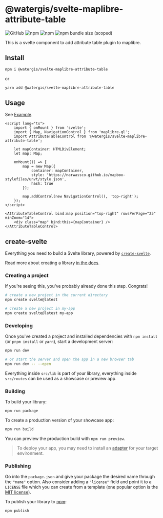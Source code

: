 # @watergis/svelte-maplibre-attribute-table

![GitHub](https://img.shields.io/github/license/watergis/svelte-maplibre-components)
![npm](https://img.shields.io/npm/v/@watergis/svelte-maplibre-attribute-table)
![npm](https://img.shields.io/npm/dt/@watergis/svelte-maplibre-attribute-table)
![npm bundle size (scoped)](https://img.shields.io/bundlephobia/minzip/@watergis/svelte-maplibre-attribute-table)

This is a svelte component to add attribute table plugin to maplibre.

## Install

```zsh
npm i @watergis/svelte-maplibre-attribute-table
```

or

```zsh
yarn add @watergis/svelte-maplibre-attribute-table
```

## Usage

See [Example](./src/example).

```svelte
<script lang="ts">
	import { onMount } from 'svelte';
	import { Map, NavigationControl } from 'maplibre-gl';
	import AttributeTableControl from '@watergis/svelte-maplibre-attribute-table';

	let mapContainer: HTMLDivElement;
	let map: Map;

	onMount(() => {
		map = new Map({
			container: mapContainer,
			style: 'https://narwassco.github.io/mapbox-stylefiles/unvt/style.json',
			hash: true
		});

		map.addControl(new NavigationControl(), 'top-right');
	});
</script>

<AttributeTableControl bind:map position="top-right" rowsPerPage="25" minZoom="14">
	<div class="map" bind:this={mapContainer} />
</AttributeTableControl>
```

## create-svelte

Everything you need to build a Svelte library, powered by [`create-svelte`](https://github.com/sveltejs/kit/tree/master/packages/create-svelte).

Read more about creating a library [in the docs](https://kit.svelte.dev/docs/packaging).

### Creating a project

If you're seeing this, you've probably already done this step. Congrats!

```bash
# create a new project in the current directory
npm create svelte@latest

# create a new project in my-app
npm create svelte@latest my-app
```

### Developing

Once you've created a project and installed dependencies with `npm install` (or `pnpm install` or `yarn`), start a development server:

```bash
npm run dev

# or start the server and open the app in a new browser tab
npm run dev -- --open
```

Everything inside `src/lib` is part of your library, everything inside `src/routes` can be used as a showcase or preview app.

### Building

To build your library:

```bash
npm run package
```

To create a production version of your showcase app:

```bash
npm run build
```

You can preview the production build with `npm run preview`.

> To deploy your app, you may need to install an [adapter](https://kit.svelte.dev/docs/adapters) for your target environment.

### Publishing

Go into the `package.json` and give your package the desired name through the `"name"` option. Also consider adding a `"license"` field and point it to a `LICENSE` file which you can create from a template (one popular option is the [MIT license](https://opensource.org/license/mit/)).

To publish your library to [npm](https://www.npmjs.com):

```bash
npm publish
```
